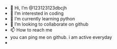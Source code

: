 - 👋 Hi, I’m @123123123dbcjh
- 👀 I’m interested in coding
- 🌱 I’m currently learning python
- 💞️ I’m looking to collaborate on github
- 📫 How to reach me 
- you can ping me on github. i am active everyday
- 

<!---
123123123dbcjh/123123123dbcjh is a ✨ special ✨ repository because its `README.md` (this file) appears on your GitHub profile.
You can click the Preview link to take a look at your changes.
--->
